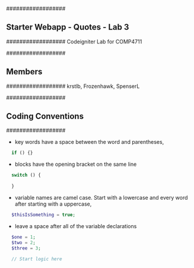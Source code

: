 ##################
## Starter Webapp - Quotes - Lab 3
##################
Codeigniter Lab for COMP4711

##################
## Members
##################
krstlb, Frozenhawk, SpenserL

##################
## Coding Conventions
##################
- key words have a space between the word and parentheses, 
```php
  if () {}
```
- blocks have the opening bracket on the same line
```php
  switch () {
  
  }
```
- variable names are camel case. Start with a lowercase and every word after starting with a uppercase, 
```php
  $thisIsSomething = true;
```
- leave a space after all of the variable declarations
```php
  $one = 1;
  $two = 2;
  $three = 3;
  
  // Start logic here
```

